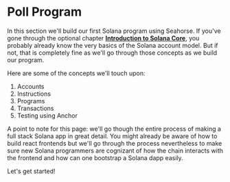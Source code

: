 # Poll Program

In this section we'll build our first Solana program using Seahorse. If you've gone through the optional chapter [**Introduction to Solana Core**](../introduction-to-solana-core/introduction-to-solana-core.md), you probably already know the very basics of the Solana account model. But if not, that is completely fine as we'll go through those concepts as we build our program.

Here are some of the concepts we'll touch upon:
1. Accounts
2. Instructions
3. Programs
4. Transactions
5. Testing using Anchor

A point to note for this page: we'll go though the entire process of making a full stack Solana app in great detail. You might already be aware of how to build react frontends but we'll go through the process nevertheless to make sure new Solana programmers are cognizant of how the chain interacts with the frontend and how can one bootstrap a Solana dapp easily. 

Let's get started!


